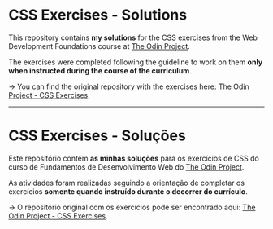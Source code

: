 # CSS Exercises - Solutions

This repository contains **my solutions** for the CSS exercises from the Web Development Foundations course at [The Odin Project](https://www.theodinproject.com/).

The exercises were completed following the guideline to work on them **only when instructed during the course of the curriculum**.

→ You can find the original repository with the exercises here: [The Odin Project - CSS Exercises](https://github.com/TheOdinProject/css-exercises).

---

# CSS Exercises - Soluções

Este repositório contém **as minhas soluções** para os exercícios de CSS do curso de Fundamentos de Desenvolvimento Web do [The Odin Project](https://www.theodinproject.com/).

As atividades foram realizadas seguindo a orientação de completar os exercícios **somente quando instruído durante o decorrer do currículo**.

→ O repositório original com os exercícios pode ser encontrado aqui: [The Odin Project - CSS Exercises](https://github.com/TheOdinProject/css-exercises).
